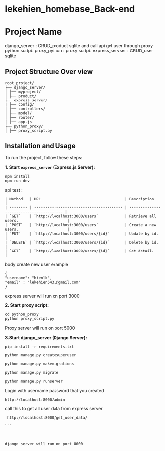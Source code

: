# lekehien_homebase_Back-end


# Project Name

django_server : CRUD_product sqlite and call api get user through proxy python script.
proxy_python : proxy script.
express_servser : CRUD_user sqlite

## Project Structure Over view
```
root_project/
├── django_server/
│ ├── myproject/
│ ├── product/
├── express_server/
| ├── config/
│ ├── controllers/
│ ├── model/
│ ├── router/
| ├── app.js
├── python_proxy/
│ ├── proxy_script.py
```

## Installation and Usage

To run the project, follow these steps:

**1. Start `express_server` (Express.js Server):**
```
npm install
npm run dev
```

api test :

```
| Method   | URL                                      | Description                              |
| -------- | ---------------------------------------- | ---------------------------------------- |
| `GET`    | `http://localhost:3000/users`            | Retrieve all users.                      |
| `POST`   | `http://localhost:3000/users`            | Create a new users.                      |
| `PUT`    | `http://localhost:3000/users/{id}`       | Update by id.                            |
| `DELETE` | `http://localhost:3000/users/{id}`       | Delete by id.                            |
| `GET`    | `http://localhost:3000/users/{id}`       | Get detail.                              |
```

body create new user example
```
{
"username": "hienlk",
"email" : "lekehien5431@gmail.com"
}
```
express server will run on port 3000

**2. Start proxy script:**
```
cd python_proxy
python proxy_script.py
```
Proxy server will run on port 5000

**3.Start django_server (Django Server):**
```
pip install -r requirements.txt

python manage.py createsuperuser

python manage.py makemigrations

python manage.py migrate

python manage.py runserver

```

Login with username password that you created 

```
http://localhost:8000/admin 

```
call this to get all user data from express server
``````
 http://localhost:8000/get_user_data/    

```



django server will run on port 8000



